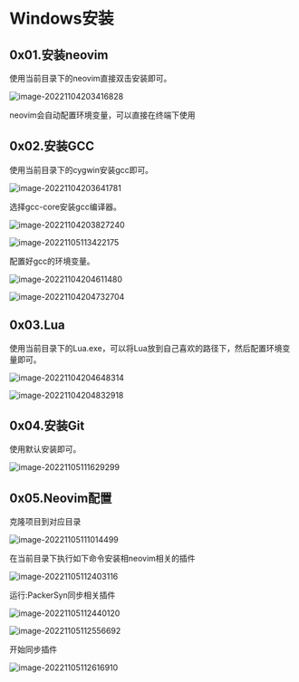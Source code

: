 # Windows安装

## 0x01.安装neovim

使用当前目录下的neovim直接双击安装即可。

![image-20221104203416828](images/image-20221104203416828.png)

neovim会自动配置环境变量，可以直接在终端下使用

## 0x02.安装GCC

使用当前目录下的cygwin安装gcc即可。

![image-20221104203641781](images/image-20221104203641781.png)

选择gcc-core安装gcc编译器。

![image-20221104203827240](images/image-20221104203827240.png)

![image-20221105113422175](images/image-20221105113422175.png)

配置好gcc的环境变量。

![image-20221104204611480](images/image-20221104204611480.png)

![image-20221104204732704](images/image-20221104204732704.png)

## 0x03.Lua

使用当前目录下的Lua.exe，可以将Lua放到自己喜欢的路径下，然后配置环境变量即可。

![image-20221104204648314](images/image-20221104204648314.png)

![image-20221104204832918](images/image-20221104204832918.png)

## 0x04.安装Git

使用默认安装即可。

![image-20221105111629299](images/image-20221105111629299.png)

## 0x05.Neovim配置

克隆项目到对应目录

![image-20221105111014499](images/image-20221105111014499.png)

在当前目录下执行如下命令安装相neovim相关的插件

![image-20221105112403116](images/image-20221105112403116.png)

运行:PackerSyn同步相关插件

![image-20221105112440120](images/image-20221105112440120.png)

![image-20221105112556692](images/image-20221105112556692.png)

开始同步插件

![image-20221105112616910](images/image-20221105112616910.png)